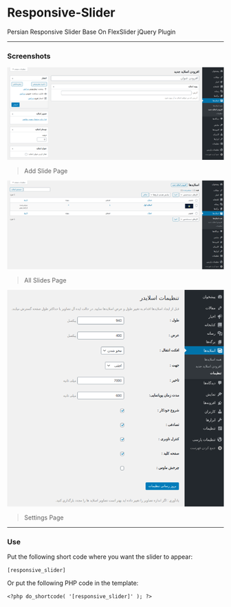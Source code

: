 # Responsive-Slider
Persian Responsive Slider Base On FlexSlider jQuery Plugin

------------
### Screenshots

![](https://raw.githubusercontent.com/mavenium/Responsive-Slider/master/Screenshot-Add%20Slide.png)
> Add Slide Page

![](https://raw.githubusercontent.com/mavenium/Responsive-Slider/master/Screenshot-All%20Slides.png)
> All Slides Page

![](https://raw.githubusercontent.com/mavenium/Responsive-Slider/master/Screenshot-Settings.png)
> Settings Page

------------
### Use
Put the following short code where you want the slider to appear:
```
[responsive_slider]
```

Or put the following PHP code in the template:
```
<?php do_shortcode( '[responsive_slider]' ); ?>
```